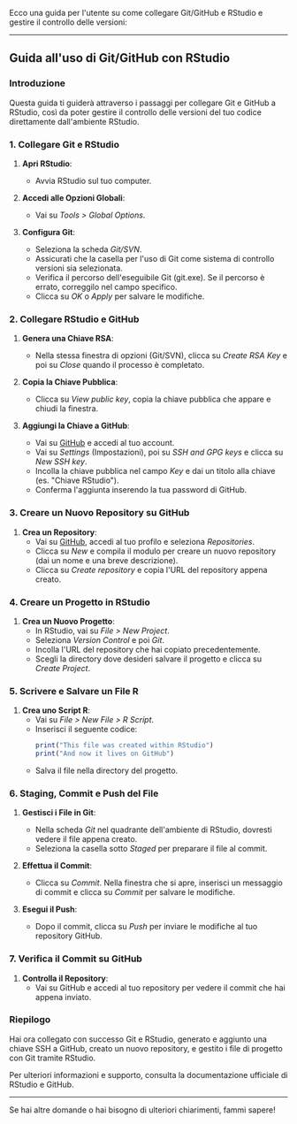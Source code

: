 Ecco una guida per l'utente su come collegare Git/GitHub e RStudio e gestire il controllo delle versioni:

---

## Guida all'uso di Git/GitHub con RStudio

### Introduzione
Questa guida ti guiderà attraverso i passaggi per collegare Git e GitHub a RStudio, così da poter gestire il controllo delle versioni del tuo codice direttamente dall'ambiente RStudio.

### 1. Collegare Git e RStudio

1. **Apri RStudio**:
   - Avvia RStudio sul tuo computer.

2. **Accedi alle Opzioni Globali**:
   - Vai su *Tools > Global Options*.

3. **Configura Git**:
   - Seleziona la scheda *Git/SVN*.
   - Assicurati che la casella per l'uso di Git come sistema di controllo versioni sia selezionata.
   - Verifica il percorso dell'eseguibile Git (git.exe). Se il percorso è errato, correggilo nel campo specifico.
   - Clicca su *OK* o *Apply* per salvare le modifiche.

### 2. Collegare RStudio e GitHub

1. **Genera una Chiave RSA**:
   - Nella stessa finestra di opzioni (Git/SVN), clicca su *Create RSA Key* e poi su *Close* quando il processo è completato.

2. **Copia la Chiave Pubblica**:
   - Clicca su *View public key*, copia la chiave pubblica che appare e chiudi la finestra.

3. **Aggiungi la Chiave a GitHub**:
   - Vai su [GitHub](https://github.com) e accedi al tuo account.
   - Vai su *Settings* (Impostazioni), poi su *SSH and GPG keys* e clicca su *New SSH key*.
   - Incolla la chiave pubblica nel campo *Key* e dai un titolo alla chiave (es. "Chiave RStudio").
   - Conferma l'aggiunta inserendo la tua password di GitHub.

### 3. Creare un Nuovo Repository su GitHub

1. **Crea un Repository**:
   - Vai su [GitHub](https://github.com), accedi al tuo profilo e seleziona *Repositories*.
   - Clicca su *New* e compila il modulo per creare un nuovo repository (dai un nome e una breve descrizione).
   - Clicca su *Create repository* e copia l'URL del repository appena creato.

### 4. Creare un Progetto in RStudio

1. **Crea un Nuovo Progetto**:
   - In RStudio, vai su *File > New Project*.
   - Seleziona *Version Control* e poi *Git*.
   - Incolla l'URL del repository che hai copiato precedentemente.
   - Scegli la directory dove desideri salvare il progetto e clicca su *Create Project*.

### 5. Scrivere e Salvare un File R

1. **Crea uno Script R**:
   - Vai su *File > New File > R Script*.
   - Inserisci il seguente codice:
     ```r
     print("This file was created within RStudio")
     print("And now it lives on GitHub")
     ```
   - Salva il file nella directory del progetto.

### 6. Staging, Commit e Push del File

1. **Gestisci i File in Git**:
   - Nella scheda *Git* nel quadrante dell'ambiente di RStudio, dovresti vedere il file appena creato.
   - Seleziona la casella sotto *Staged* per preparare il file al commit.

2. **Effettua il Commit**:
   - Clicca su *Commit*. Nella finestra che si apre, inserisci un messaggio di commit e clicca su *Commit* per salvare le modifiche.

3. **Esegui il Push**:
   - Dopo il commit, clicca su *Push* per inviare le modifiche al tuo repository GitHub.

### 7. Verifica il Commit su GitHub

1. **Controlla il Repository**:
   - Vai su GitHub e accedi al tuo repository per vedere il commit che hai appena inviato.

### Riepilogo
Hai ora collegato con successo Git e RStudio, generato e aggiunto una chiave SSH a GitHub, creato un nuovo repository, e gestito i file di progetto con Git tramite RStudio.

Per ulteriori informazioni e supporto, consulta la documentazione ufficiale di RStudio e GitHub.

---

Se hai altre domande o hai bisogno di ulteriori chiarimenti, fammi sapere!
